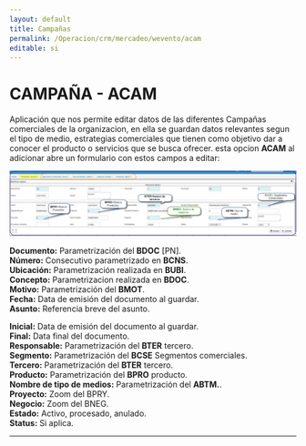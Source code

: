 ```yaml
---
layout: default
title: Campañas
permalink: /Operacion/crm/mercadeo/wevento/acam
editable: si
---
```


# CAMPAÑA - ACAM 

Aplicación que nos permite editar datos de las diferentes Campañas comerciales de la organizacion, en ella se guardan datos relevantes segun el tipo de medio, estrategias comerciales que tienen como objetivo dar a conocer el producto o servicios que se busca ofrecer. 
esta opcion **ACAM** al adicionar abre un formulario con estos campos a editar:

![](acam1.png)

**Documento:**  Parametrización del **BDOC** [PN].  
**Número:**  Consecutivo parametrizado en **BCNS**.  
**Ubicación:**  Parametrización realizada en **BUBI**.  
**Concepto:**  Parametrizacion realizada en **BDOC**.  
**Motivo:**  Parametrización del **BMOT**.   
**Fecha:**  Data de emisión del documento al guardar.  
**Asunto:** Referencia breve del asunto.  

**Inicial:** Data de emisión del documento al guardar.  
**Final:** Data final del documento.  
**Responsable:** Parametrización del **BTER** tercero.  
**Segmento:** Parametrización del **BCSE** Segmentos comerciales.  
**Tercero:** Parametrización del **BTER** tercero.  
**Producto:** Parametrización del **BPRO** producto.  
**Nombre de tipo de medios:**  Parametrización del **ABTM.**.  
**Proyecto:** Zoom del BPRY.  
**Negocio:** Zoom del BNEG.  
**Estado:** Activo, procesado, anulado.  
**Status:** Si aplica.  


********




